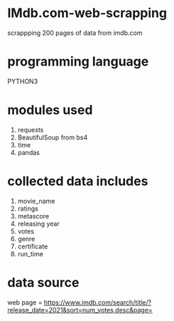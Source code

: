 # IMdb.com-web-scrapping
scrappping 200 pages of data from imdb.com
# programming language
PYTHON3
# modules used
1. requests
2. BeautifulSoup from bs4
3. time
4. pandas
# collected data includes
1. movie_name
2. ratings
3. metascore
4.  releasing year
5. votes
6. genre
7. certificate
8. run_time
# data source
web page = https://www.imdb.com/search/title/?release_date=2021&sort=num_votes,desc&page=
